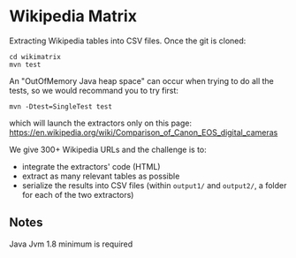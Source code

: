 # Wikipedia Matrix

Extracting Wikipedia tables into CSV files. Once the git is cloned:
```
cd wikimatrix 
mvn test
``` 
An "OutOfMemory Java heap space" can occur when trying to do all the tests, so we would recommand you to try first:
```
mvn -Dtest=SingleTest test
```
which will launch the extractors only on this page:
https://en.wikipedia.org/wiki/Comparison_of_Canon_EOS_digital_cameras 

We give 300+ Wikipedia URLs and the challenge is to:
 * integrate the extractors' code (HTML)
 * extract as many relevant tables as possible 
 * serialize the results into CSV files (within `output1/` and `output2/`, a folder for each of the two extractors) 
 

## Notes

Java Jvm 1.8 minimum is required

